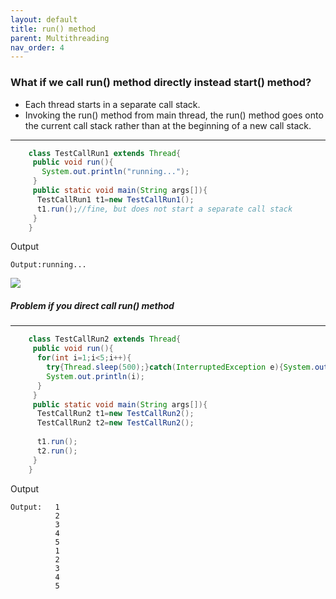 ```yaml
---
layout: default
title: run() method
parent: Multithreading
nav_order: 4
---
```

### What if we call run() method directly instead start() method?


   - Each thread starts in a separate call stack.
   - Invoking the run() method from main thread, the run() method goes onto the current call stack rather than at the beginning of a new call stack.
   
---------

```java
    class TestCallRun1 extends Thread{  
     public void run(){  
       System.out.println("running...");  
     }  
     public static void main(String args[]){  
      TestCallRun1 t1=new TestCallRun1();  
      t1.run();//fine, but does not start a separate call stack  
     }  
    }  
```
Output
```
Output:running...
```

![](https://static.javatpoint.com/images/callstack1.JPG)
#####  Problem if you direct call run() method

-------

```java
    class TestCallRun2 extends Thread{  
     public void run(){  
      for(int i=1;i<5;i++){  
        try{Thread.sleep(500);}catch(InterruptedException e){System.out.println(e);}  
        System.out.println(i);  
      }  
     }  
     public static void main(String args[]){  
      TestCallRun2 t1=new TestCallRun2();  
      TestCallRun2 t2=new TestCallRun2();  
       
      t1.run();  
      t2.run();  
     }  
    }  
```
Output
```
Output:   1
          2
          3
          4
          5
          1
          2
          3
          4
          5
```
